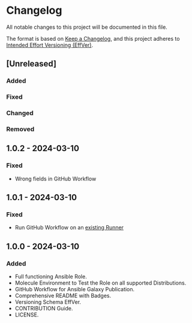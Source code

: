 # Changelog

All notable changes to this project will be documented in this file.

The format is based on [Keep a Changelog](https://keepachangelog.com/en/1.1.0/),
and this project adheres to [Intended Effort Versioning (EffVer)](https://jacobtomlinson.dev/effver/).

## [Unreleased]

### Added

### Fixed

### Changed

### Removed

## 1.0.2 - 2024-03-10

### Fixed

- Wrong fields in GitHub Workflow

## 1.0.1 - 2024-03-10

### Fixed

- Run GitHub Workflow on an [existing Runner](https://docs.github.com/en/actions/using-workflows/workflow-syntax-for-github-actions#choosing-github-hosted-runners)

## 1.0.0 - 2024-03-10

### Added

- Full functioning Ansible Role.
- Molecule Environment to Test the Role on all supported Distributions.
- GitHub Workflow for Ansible Galaxy Publication.
- Comprehensive README with Badges.
- Versioning Schema EffVer.
- CONTRIBUTION Guide.
- LICENSE.
